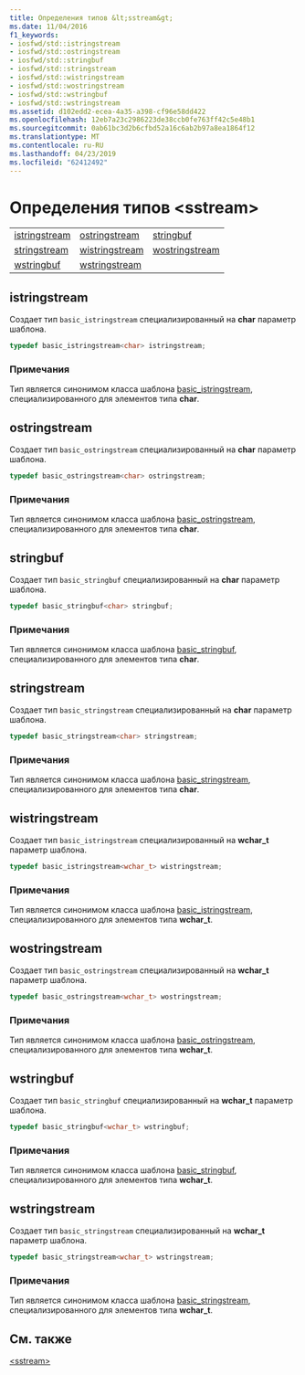 ```yaml
---
title: Определения типов &lt;sstream&gt;
ms.date: 11/04/2016
f1_keywords:
- iosfwd/std::istringstream
- iosfwd/std::ostringstream
- iosfwd/std::stringbuf
- iosfwd/std::stringstream
- iosfwd/std::wistringstream
- iosfwd/std::wostringstream
- iosfwd/std::wstringbuf
- iosfwd/std::wstringstream
ms.assetid: d102edd2-ecea-4a35-a398-cf96e58dd422
ms.openlocfilehash: 12eb7a23c2986223de38ccb0fe763ff42c5e48b1
ms.sourcegitcommit: 0ab61bc3d2b6cfbd52a16c6ab2b97a8ea1864f12
ms.translationtype: MT
ms.contentlocale: ru-RU
ms.lasthandoff: 04/23/2019
ms.locfileid: "62412492"
---
```

# <a name="ltsstreamgt-typedefs"></a>Определения типов &lt;sstream&gt;

||||
|-|-|-|
|[istringstream](#istringstream)|[ostringstream](#ostringstream)|[stringbuf](#stringbuf)|
|[stringstream](#stringstream)|[wistringstream](#wistringstream)|[wostringstream](#wostringstream)|
|[wstringbuf](#wstringbuf)|[wstringstream](#wstringstream)|

## <a name="istringstream"></a>  istringstream

Создает тип `basic_istringstream` специализированный на **char** параметр шаблона.

```cpp
typedef basic_istringstream<char> istringstream;
```

### <a name="remarks"></a>Примечания

Тип является синонимом класса шаблона [basic_istringstream](../standard-library/basic-istringstream-class.md), специализированного для элементов типа **char**.

## <a name="ostringstream"></a>  ostringstream

Создает тип `basic_ostringstream` специализированный на **char** параметр шаблона.

```cpp
typedef basic_ostringstream<char> ostringstream;
```

### <a name="remarks"></a>Примечания

Тип является синонимом класса шаблона [basic_ostringstream](../standard-library/basic-ostringstream-class.md), специализированного для элементов типа **char**.

## <a name="stringbuf"></a>  stringbuf

Создает тип `basic_stringbuf` специализированный на **char** параметр шаблона.

```cpp
typedef basic_stringbuf<char> stringbuf;
```

### <a name="remarks"></a>Примечания

Тип является синонимом класса шаблона [basic_stringbuf](../standard-library/basic-stringbuf-class.md), специализированного для элементов типа **char**.

## <a name="stringstream"></a>  stringstream

Создает тип `basic_stringstream` специализированный на **char** параметр шаблона.

```cpp
typedef basic_stringstream<char> stringstream;
```

### <a name="remarks"></a>Примечания

Тип является синонимом класса шаблона [basic_stringstream](../standard-library/basic-stringstream-class.md), специализированного для элементов типа **char**.

## <a name="wistringstream"></a>  wistringstream

Создает тип `basic_istringstream` специализированный на **wchar_t** параметр шаблона.

```cpp
typedef basic_istringstream<wchar_t> wistringstream;
```

### <a name="remarks"></a>Примечания

Тип является синонимом класса шаблона [basic_istringstream](../standard-library/basic-istringstream-class.md), специализированного для элементов типа **wchar_t**.

## <a name="wostringstream"></a>  wostringstream

Создает тип `basic_ostringstream` специализированный на **wchar_t** параметр шаблона.

```cpp
typedef basic_ostringstream<wchar_t> wostringstream;
```

### <a name="remarks"></a>Примечания

Тип является синонимом класса шаблона [basic_ostringstream](../standard-library/basic-ostringstream-class.md), специализированного для элементов типа **wchar_t**.

## <a name="wstringbuf"></a>  wstringbuf

Создает тип `basic_stringbuf` специализированный на **wchar_t** параметр шаблона.

```cpp
typedef basic_stringbuf<wchar_t> wstringbuf;
```

### <a name="remarks"></a>Примечания

Тип является синонимом класса шаблона [basic_stringbuf](../standard-library/basic-stringbuf-class.md), специализированного для элементов типа **wchar_t**.

## <a name="wstringstream"></a>  wstringstream

Создает тип `basic_stringstream` специализированный на **wchar_t** параметр шаблона.

```cpp
typedef basic_stringstream<wchar_t> wstringstream;
```

### <a name="remarks"></a>Примечания

Тип является синонимом класса шаблона [basic_stringstream](../standard-library/basic-stringstream-class.md), специализированного для элементов типа **wchar_t**.

## <a name="see-also"></a>См. также

[\<sstream>](../standard-library/sstream.md)<br/>
